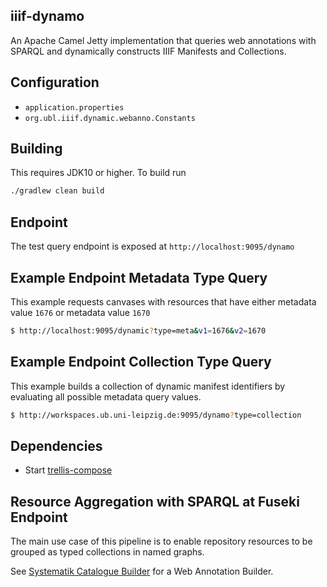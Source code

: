 ## iiif-dynamo

An Apache Camel Jetty implementation that queries web annotations with SPARQL and dynamically constructs 
IIIF Manifests and Collections.

## Configuration
 * `application.properties` 
 * `org.ubl.iiif.dynamic.webanno.Constants`

## Building
This requires JDK10 or higher.
To build run
```bash
./gradlew clean build
```

## Endpoint
The test query endpoint is exposed at `http://localhost:9095/dynamo`

## Example Endpoint Metadata Type Query
This example requests canvases with resources that have either metadata value `1676` or metadata value `1670`

```bash
$ http://localhost:9095/dynamic?type=meta&v1=1676&v2=1670
```

## Example Endpoint Collection Type Query
This example builds a collection of dynamic manifest identifiers by evaluating all possible metadata query values.

```bash
$ http://workspaces.ub.uni-leipzig.de:9095/dynamo?type=collection
```

## Dependencies
* Start [trellis-compose](https://github.com/trellis-ldp/trellis-deployment/blob/master/trellis-compose/trellis-app/1.9/docker-compose.yml) 

## Resource Aggregation with SPARQL at Fuseki Endpoint
The main use case of this pipeline is to enable repository resources to be grouped as typed collections in named graphs.    

See [Systematik Catalogue Builder](https://github.com/ub-leipzig/systematik-catalogue-builder) for a Web Annotation Builder.

